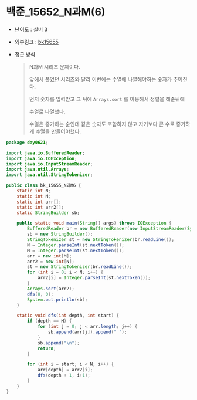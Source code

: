 # 백준_15652_N과M(6)

- 난이도 : 실버 3

- 외부링크 : [bk15655](https://www.acmicpc.net/problem/15655)

- 접근 방식

  > N과M 시리즈 문제이다.
  >
  > 앞에서 풀었던 시리즈와 달리 이번에는 수열에 나열해야하는 숫자가 주어진다.
  >
  > 먼저 숫자를 입력받고 그 뒤에 ```Arrays.sort``` 를 이용해서 정렬을 해준뒤에
  >
  > 수열로 나열했다. 
  >
  > 수열은 증가하는 순인데 같은 숫자도 포함하지 않고 자기보다 큰 수로 증가하게 수열을 만들어야했다.

```java
package day0621;

import java.io.BufferedReader;
import java.io.IOException;
import java.io.InputStreamReader;
import java.util.Arrays;
import java.util.StringTokenizer;

public class bk_15655_N과M6 {
	static int N;
	static int M;
	static int arr[];
	static int arr2[];
	static StringBuilder sb;

	public static void main(String[] args) throws IOException {
		BufferedReader br = new BufferedReader(new InputStreamReader(System.in));
		sb = new StringBuilder();
		StringTokenizer st = new StringTokenizer(br.readLine());
		N = Integer.parseInt(st.nextToken());
		M = Integer.parseInt(st.nextToken());
		arr = new int[M];
		arr2 = new int[N];
		st = new StringTokenizer(br.readLine());
		for (int i = 0; i < N; i++) {
			arr2[i] = Integer.parseInt(st.nextToken());
		}
		Arrays.sort(arr2);
		dfs(0, 0);
		System.out.println(sb);
	}

	static void dfs(int depth, int start) {
		if (depth == M) {
			for (int j = 0; j < arr.length; j++) {
				sb.append(arr[j]).append(" ");
			}
			sb.append("\n");
			return;
		}

		for (int i = start; i < N; i++) {
			arr[depth] = arr2[i];
			dfs(depth + 1, i+1);
		}
	}
}
```




